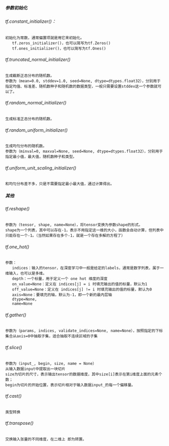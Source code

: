 ##### 参数初始化

###### tf.constant_initializer()：

```
初始化为常数，通常偏置项就是用它来初始化。
​	tf.zeros_initializer()，也可以简写为tf.Zeros()
​	tf.ones_initializer()，也可以简写为tf.Ones()
```



###### tf.truncated_normal_initializer()

```
生成截断正态分布的随机数。
参数为（mean=0.0, stddev=1.0, seed=None, dtype=dtypes.float32），分别用于指定均值、标准差、随机数种子和随机数的数据类型，一般只需要设置stddev这一个参数就可以了。
```



###### tf.random_normal_initializer()

```
生成标准正态分布的随机数。
```



###### tf.random_uniform_initializer()

```
生成均匀分布的随机数。
参数为（minval=0, maxval=None, seed=None, dtype=dtypes.float32），分别用于指定最小值，最大值，随机数种子和类型。
```



###### tf.uniform_unit_scaling_initializer()

```
和均匀分布差不多，只是不需要指定最小最大值，通过计算得出。
```



##### 其他

###### tf.reshape() 

	参数为（tensor, shape, name=None），将tensor变换为参数shape的形式。
	shape为一个列表，其中可以存在-1，表示不用指定这一维的大小，函数会自动计算，但列表中只能存在一个-1。（当然如果存在多个-1，就是一个存在多解的方程了）


###### tf.one_hot()

```
参数：
   indices：输入的tensor，在深度学习中一般是给定的labels，通常是数字列表，属于一维输入，也可以是多维。
   depth：一个标量，用于定义一个 one hot 维度的深度
   on_value=None：定义在 indices[j] = i 时填充输出的值的标量，默认为1
   off_value=None：定义在 indices[j] != i 时填充输出的值的标量，默认为0
   axis=None：要填充的轴，默认为-1，即一个新的最内层轴
   dtype=None,     
   name=None
```



###### tf.gather()

```
参数为（params, indices, validate_indices=None, name=None），按照指定的下标集合从axis=0中抽取子集，适合抽取不连续区域的子集
```



###### tf.slice()

```
参数为（input_, begin, size, name = None）
从输入数据input中提取出一块切片
size为切片的尺寸，表示输出tensor的数据维度，其中size[i]表示在第i维度上面的元素个数；
begin为切片的开始位置，表示切片相对于输入数据input_的每一个偏移量。
```



###### tf.cast()

```
类型转换
```



###### tf.transpose()

```
交换输入张量的不同维度，在二维上 即为转置。
```

